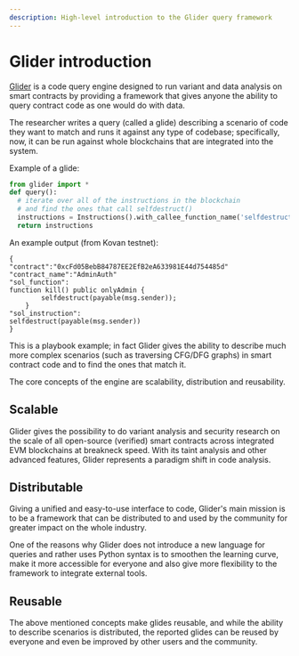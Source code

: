 ```yaml
---
description: High-level introduction to the Glider query framework
---
```


# Glider introduction

[Glider](https://glide.r.xyz/) is a code query engine designed to run variant and data analysis on smart contracts by providing a framework that gives anyone the ability to query contract code as one would do with data.

The researcher writes a query (called a glide) describing a scenario of code they want to match and runs it against any type of codebase; specifically, now, it can be run against whole blockchains that are integrated into the system.

Example of a glide:

```python
from glider import *
def query():
  # iterate over all of the instructions in the blockchain
  # and find the ones that call selfdestruct()
  instructions = Instructions().with_callee_function_name('selfdestruct').exec(100)
  return instructions
```

An example output (from Kovan testnet):

```solidity
{
"contract":"0xcFd05BebB84787EE2EfB2eA633981E44d754485d"
"contract_name":"AdminAuth"
"sol_function":
function kill() public onlyAdmin {
        selfdestruct(payable(msg.sender));
    }
"sol_instruction":
selfdestruct(payable(msg.sender))
}
```

This is a playbook example; in fact Glider gives the ability to describe much more complex scenarios (such as traversing CFG/DFG graphs) in smart contract code and to find the ones that match it.

The core concepts of the engine are scalability, distribution and reusability.&#x20;

## Scalable

Glider gives the possibility to do variant analysis and security research on the scale of all open-source (verified) smart contracts across integrated EVM blockchains at breakneck speed. With its taint analysis and other advanced features, Glider represents a paradigm shift in code analysis.

## Distributable

Giving a unified and easy-to-use interface to code, Glider's main mission is to be a framework that can be distributed to and used by the community for greater impact on the whole industry.

One of the reasons why Glider does not introduce a new language for queries and rather uses Python syntax is to smoothen the learning curve, make it more accessible for everyone and also give more flexibility to the framework to integrate external tools.

## Reusable

The above mentioned concepts make glides reusable, and while the ability to describe scenarios is distributed, the reported glides can be reused by everyone and even be improved by other users and the community.
